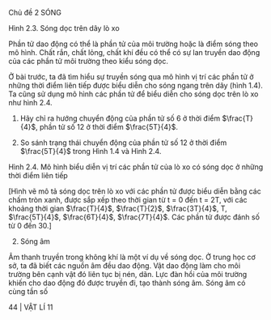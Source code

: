Chủ đề 2 SÓNG

Hình 2.3. Sóng dọc trên dây lò xo

Phần tử dao động có thể là phần tử của môi trường hoặc là điểm sóng theo mô hình. Chất rắn, chất lỏng, chất khí đều có thể có sự lan truyền dao động của các phần tử môi trường theo kiểu sóng dọc.

Ở bài trước, ta đã tìm hiểu sự truyền sóng qua mô hình vị trí các phần tử ở những thời điểm liên tiếp được biểu diễn cho sóng ngang trên dây (hình 1.4). Ta cũng sử dụng mô hình các phần tử để biểu diễn cho sóng dọc trên lò xo như hình 2.4.

1. Hãy chỉ ra hướng chuyển động của phần tử số 6 ở thời điểm $\frac{T}{4}$, phần tử số 12 ở thời điểm $\frac{5T}{4}$.

1. So sánh trạng thái chuyển động của phần tử số 12 ở thời điểm $\frac{5T}{4}$ trong Hình 1.4 và Hình 2.4.

Hình 2.4. Mô hình biểu diễn vị trí các phần tử của lò xo có sóng dọc ở những thời điểm liên tiếp

[Hình vẽ mô tả sóng dọc trên lò xo với các phần tử được biểu diễn bằng các chấm tròn xanh, được sắp xếp theo thời gian từ t = 0 đến t = 2T, với các khoảng thời gian $\frac{T}{4}$, $\frac{T}{2}$, $\frac{3T}{4}$, T, $\frac{5T}{4}$, $\frac{6T}{4}$, $\frac{7T}{4}$. Các phần tử được đánh số từ 0 đến 30.]

2. Sóng âm

Âm thanh truyền trong không khí là một ví dụ về sóng dọc. Ở trung học cơ sở, ta đã biết các nguồn âm đều dao động. Vật dao động làm cho môi trường bên cạnh vật đó liên tục bị nén, dãn. Lực đàn hồi của môi trường khiến cho dao động đó được truyền đi, tạo thành sóng âm. Sóng âm có cùng tần số

44 | VẬT LÍ 11